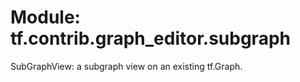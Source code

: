 <div itemscope itemtype="http://developers.google.com/ReferenceObject">
<meta itemprop="name" content="tf.contrib.graph_editor.subgraph" />
<meta itemprop="path" content="Stable" />
</div>

# Module: tf.contrib.graph_editor.subgraph

SubGraphView: a subgraph view on an existing tf.Graph.

